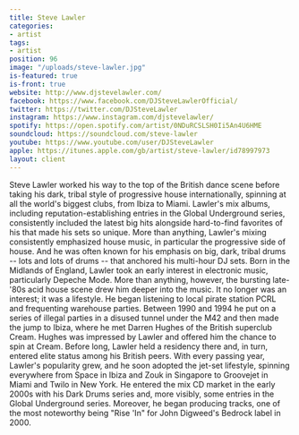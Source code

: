 ```yaml
---
title: Steve Lawler
categories:
- artist
tags:
- artist
position: 96
image: "/uploads/steve-lawler.jpg"
is-featured: true
is-front: true
website: http://www.djstevelawler.com/
facebook: https://www.facebook.com/DJSteveLawlerOfficial/
twitter: https://twitter.com/DJSteveLawler
instagram: https://www.instagram.com/djstevelawler/
spotify: https://open.spotify.com/artist/0NDuRCSLSH0Ii5An4U6HME
soundcloud: https://soundcloud.com/steve-lawler
youtube: https://www.youtube.com/user/DJSteveLawler
apple: https://itunes.apple.com/gb/artist/steve-lawler/id78997973
layout: client
---
```


Steve Lawler worked his way to the top of the British dance scene before taking his dark, tribal style of progressive house internationally, spinning at all the world's biggest clubs, from Ibiza to Miami. Lawler's mix albums, including reputation-establishing entries in the Global Underground series, consistently included the latest big hits alongside hard-to-find favorites of his that made his sets so unique. More than anything, Lawler's mixing consistently emphasized house music, in particular the progressive side of house. And he was often known for his emphasis on big, dark, tribal drums -- lots and lots of drums -- that anchored his multi-hour DJ sets. Born in the Midlands of England, Lawler took an early interest in electronic music, particularly Depeche Mode. More than anything, however, the bursting late-'80s acid house scene drew him deeper into the music. It no longer was an interest; it was a lifestyle. He began listening to local pirate station PCRL and frequenting warehouse parties. Between 1990 and 1994 he put on a series of illegal parties in a disused tunnel under the M42 and then made the jump to Ibiza, where he met Darren Hughes of the British superclub Cream. Hughes was impressed by Lawler and offered him the chance to spin at Cream. Before long, Lawler held a residency there and, in turn, entered elite status among his British peers. With every passing year, Lawler's popularity grew, and he soon adopted the jet-set lifestyle, spinning everywhere from Space in Ibiza and Zouk in Singapore to Groovejet in Miami and Twilo in New York. He entered the mix CD market in the early 2000s with his Dark Drums series and, more visibly, some entries in the Global Underground series. Moreover, he began producing tracks, one of the most noteworthy being "Rise 'In" for John Digweed's Bedrock label in 2000.